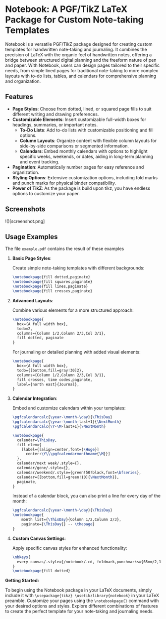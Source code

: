 # Notebook: A PGF/TikZ LaTeX Package for Custom Note-taking Templates

Notebook is a versatile PGF/TikZ package designed for creating custom
templates for handwritten note-taking and journaling. It combines the
precision of LaTeX with the organic feel of handwritten notes,
offering a bridge between structured digital planning and the freeform
nature of pen and paper. With Notebook, users can design pages
tailored to their specific needs, from simple lined pages for
traditional note-taking to more complex layouts with to-do lists,
tables, and calendars for comprehensive planning and organization.

## Features

- **Page Styles**: Choose from dotted, lined, or squared page fills to suit different writing and drawing preferences.
- **Customizable Elements**: Insert customizable full-width boxes for headings, summaries, or important notes.
  - **To-Do Lists**: Add to-do lists with customizable positioning and fill options.
  - **Column Layouts**: Organize content with flexible column layouts for side-by-side comparisons or segmented information.
  - **Calendars**: Embed monthly calendars with options to highlight specific weeks, weekends, or dates, aiding in long-term planning and event tracking.
- **Pagination**: Automatically number pages for easy reference and organization.
- **Styling Options**: Extensive customization options, including fold marks and punch marks for physical binder compatibility.
- **Power of TikZ**: As the package is build upon tikz, you have endless options to customize your paper.

## Screenshots

!()[screenshot.png]

## Usage Examples

The file `example.pdf` contains the result of these examples

1. **Basic Page Styles**:

   Create simple note-taking templates with different backgrounds:
   ```latex
   \notebookpage{fill dotted,paginate}
   \notebookpage{fill squares,paginate}
   \notebookpage{fill lines,paginate}
   \notebookpage{fill crosses,paginate}
   ```

2. **Advanced Layouts**:

   Combine various elements for a more structured approach:
   ```latex
   \notebookpage{
     box={A full width box},
     todo=2,
     columns={Column 1/2,Column 2/3,Col 3/1},
     fill dotted, paginate
   }
   ```

   For journaling or detailed planning with added visual elements:
   ```latex
   \notebookpage{
     box={A full width box},
     todo={[bottom,fill=gray!30]2},
     columns={Column 1/2,Column 2/3,Col 3/1},
     fill crosses, time codes,paginate,
     label={north east}{Journal},
   }
   ```

3. **Calendar Integration**:

   Embed and customize calendars within your templates:
   ```latex
   \pgfcalendarcalc{\year-\month-\day}{\ThisDay}
   \pgfcalendarcalc{\year-\month-last+1}{\NextMonth}
   \pgfcalendarcalc{\Y-\M-last+1}{\NextMonth}

   \notebookpage{
     calendar=\ThisDay,
     fill elem={
       [label={[align=center,font={\Huge}]
         center:\Y\\\pgfcalendarmonthname{\M}}]
     },
     calendar/next week/.style={},
     calendar/gone/.style={},
     calendar/weekend/.style={green!50!black,font=\bfseries},
     calendar={[bottom,fill=green!10]{\NextMonth}},
     paginate,
   }
   ```
   
   Instead of a calendar block, you can also print a line for every day of the month:
   
   ```latex
   \pgfcalendarcalc{\year-\month-\day}{\ThisDay}
   \notebookpage{
       month list={\ThisDay}{Column 1/2,Column 2/3},
       paginate={\ThisDay{} -- \thepage}
   }
   ```

4. **Custom Canvas Settings**:

   Apply specific canvas styles for enhanced functionality:
   ```latex
   \nbkeys{
     every canvas/.style={/notebook/.cd, foldmark,punchmarks={65mm/2,110mm/2}} 
   }
   \notebookpage{fill dotted}
   ```

**Getting Started:**

To begin using the Notebook package in your LaTeX documents, simply
include it with `\usepackage{tikz} \usetikzlibrary{notebook}` in your
LaTeX preamble. Customize your pages using the `\notebookpage{}`
command with your desired options and styles. Explore different
combinations of features to create the perfect template for your
note-taking and journaling needs.
